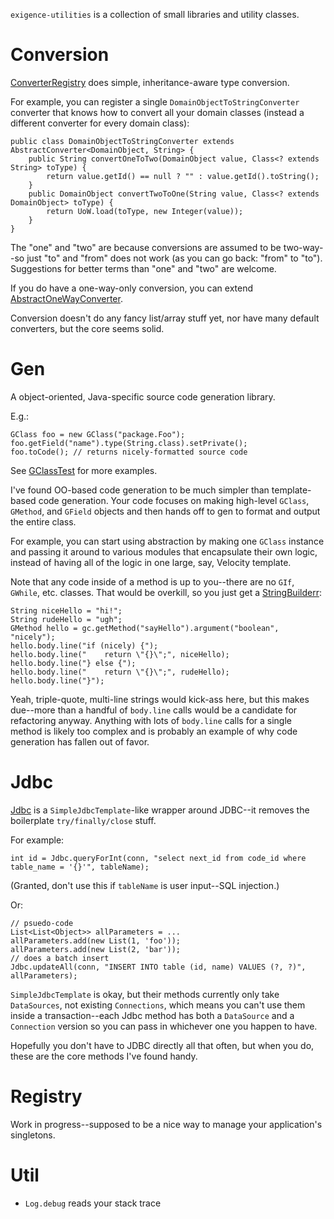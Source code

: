 
`exigence-utilities` is a collection of small libraries and utility classes.

Conversion
==========

[ConverterRegistry](master/src/main/org/exigencecorp/conversion/ConverterRegistry.java) does simple, inheritance-aware type conversion.

For example, you can register a single `DomainObjectToStringConverter` converter that knows how to convert all your domain classes (instead a different converter for every domain class):

    public class DomainObjectToStringConverter extends AbstractConverter<DomainObject, String> {
        public String convertOneToTwo(DomainObject value, Class<? extends String> toType) {
            return value.getId() == null ? "" : value.getId().toString();
        }
        public DomainObject convertTwoToOne(String value, Class<? extends DomainObject> toType) {
            return UoW.load(toType, new Integer(value));
        }
    }

The "one" and "two" are because conversions are assumed to be two-way--so just "to" and "from" does not work (as you can go back: "from" to "to"). Suggestions for better terms than "one" and "two" are welcome.

If you do have a one-way-only conversion, you can extend [AbstractOneWayConverter](master/src/main/org/exigencecorp/conversion/AbstractOneWayConverter.java).

Conversion doesn't do any fancy list/array stuff yet, nor have many default converters, but the core seems solid.

Gen
===

A object-oriented, Java-specific source code generation library.

E.g.:

    GClass foo = new GClass("package.Foo");
    foo.getField("name").type(String.class).setPrivate();
    foo.toCode(); // returns nicely-formatted source code

See [GClassTest](master/tests/org/exigencecorp/gen/GClassTest.java) for more examples.

I've found OO-based code generation to be much simpler than template-based code generation. Your code focuses on making high-level `GClass`, `GMethod`, and `GField` objects and then hands off to gen to format and output the entire class.

For example, you can start using abstraction by making one `GClass` instance and passing it around to various modules that encapsulate their own logic, instead of having all of the logic in one large, say, Velocity template.

Note that any code inside of a method is up to you--there are no `GIf`, `GWhile`, etc. classes. That would be overkill, so you just get a [StringBuilderr](master/src/main/org/exigencecorp/util/StringBuilderr.java):

    String niceHello = "hi!";
    String rudeHello = "ugh";
    GMethod hello = gc.getMethod("sayHello").argument("boolean", "nicely");
    hello.body.line("if (nicely) {");
    hello.body.line("    return \"{}\";", niceHello);
    hello.body.line("} else {");
    hello.body.line("    return \"{}\";", rudeHello);
    hello.body.line("}");

Yeah, triple-quote, multi-line strings would kick-ass here, but this makes due--more than a handful of `body.line` calls would be a candidate for refactoring anyway. Anything with lots of `body.line` calls for a single method is likely too complex and is probably an example of why code generation has fallen out of favor.

Jdbc
====

[Jdbc](master/src/main/org/exigencecorp/jdbc/Jdbc.java) is a `SimpleJdbcTemplate`-like wrapper around JDBC--it removes the boilerplate `try/finally/close` stuff.

For example:

    int id = Jdbc.queryForInt(conn, "select next_id from code_id where table_name = '{}'", tableName);

(Granted, don't use this if `tableName` is user input--SQL injection.)

Or:

    // psuedo-code
    List<List<Object>> allParameters = ...
    allParameters.add(new List(1, 'foo'));
    allParameters.add(new List(2, 'bar'));
    // does a batch insert
    Jdbc.updateAll(conn, "INSERT INTO table (id, name) VALUES (?, ?)", allParameters);

`SimpleJdbcTemplate` is okay, but their methods currently only take `DataSources`, not existing `Connections`, which means you can't use them inside a transaction--each Jdbc method has both a `DataSource` and a `Connection` version so you can pass in whichever one you happen to have.

Hopefully you don't have to JDBC directly all that often, but when you do, these are the core methods I've found handy.

Registry
========

Work in progress--supposed to be a nice way to manage your application's singletons.

Util
====

* `Log.debug` reads your stack trace


